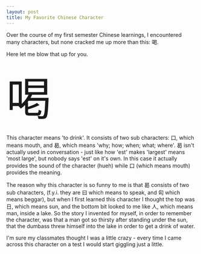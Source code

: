 ```yaml
---
layout: post
title: My Favorite Chinese Character
---
```


Over the course of my first semester Chinese learnings, I encountered many characters, but none cracked me up more than this: 喝.

Here let me blow that up for you.

<span style="font-size: 120px;">喝</span>

This character means 'to drink'. It consists of two sub characters: 口, which means mouth, and 曷, which means 'why; how; when; what; where'. 曷 isn't actually used in conversation - just like how 'est' makes 'largest' means 'most large', but nobody says 'est' on it's own. In this case it actually provides the sound of the character (hueh) while 口 (which means mouth) provides the meaning.

The reason why this character is so funny to me is that 曷 consists of two sub characters, (f.y.i. they are 曰 which means to speak, and 匃 which means beggar), but when I first learned this character I thought the top was 日, which means sun, and the bottom bit looked to me like 人, which means man, inside a lake. So the story I invented for myself, in order to remember the character, was that a man got so thirsty after standing under the sun, that the dumbass threw himself into the lake in order to get a drink of water.

I'm sure my classmates thought I was a little crazy - every time I came across this character on a test I would start giggling just a little.
